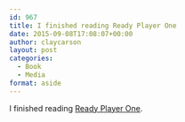 ```yaml
---
id: 967
title: I finished reading Ready Player One
date: 2015-09-08T17:08:07+00:00
author: claycarson
layout: post
categories: 
  - Book
  - Media
format: aside
---
```

I finished reading [Ready Player One](http://amazon.com/exec/obidos/ASIN/B004J4WKUQ/claycarson0c-20).<!--more-->
